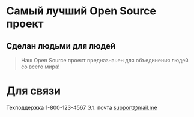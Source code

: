 # Самый лучший Open Source проект

## Сделан людьми для людей

> Наш Open Source проект предназначен для объединения людей со всего мира!

# Для связи
Техподдержка 1-800-123-4567
Эл. почта    support@mail.me